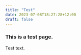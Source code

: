 ```yaml
---
title: "Test"
date: 2023-07-08T18:27:28+12:00
draft: false
---
```


### This is a test page.

Test text.